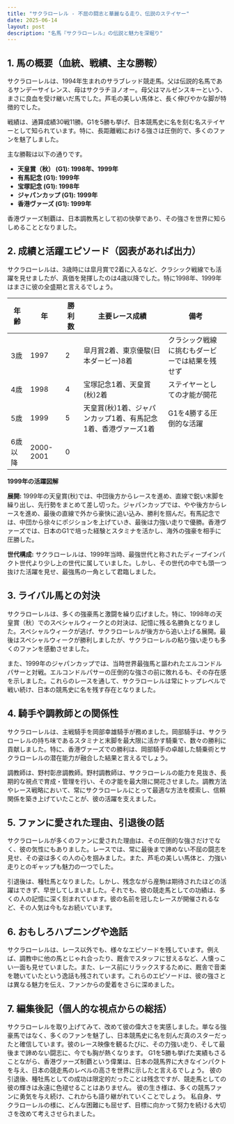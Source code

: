 ```yaml
---
title: "サクラローレル - 不屈の闘志と華麗なる走り、伝説のステイヤー"
date: 2025-06-14
layout: post
description: "名馬『サクラローレル』の伝説と魅力を深堀り"
---
```


## 1. 馬の概要（血統、戦績、主な勝鞍）

サクラローレルは、1994年生まれのサラブレッド競走馬。父は伝説的名馬であるサンデーサイレンス、母はサクラチヨノオー。母父はマルゼンスキーという、まさに良血を受け継いだ馬でした。芦毛の美しい馬体と、長く伸びやかな脚が特徴的でした。

戦績は、通算成績30戦11勝。G1を5勝も挙げ、日本競馬史に名を刻む名ステイヤーとして知られています。特に、長距離戦における強さは圧倒的で、多くのファンを魅了しました。

主な勝鞍は以下の通りです。

*   **天皇賞（秋） (G1): 1998年、1999年**
*   **有馬記念 (G1): 1999年**
*   **宝塚記念 (G1): 1998年**
*   **ジャパンカップ (G1): 1999年**
*   **香港ヴァーズ (G1): 1999年**

香港ヴァーズ制覇は、日本調教馬として初の快挙であり、その強さを世界に知らしめることとなりました。


## 2. 成績と活躍エピソード（図表があれば出力）

サクラローレルは、3歳時には皐月賞で2着に入るなど、クラシック戦線でも活躍を見せましたが、真価を発揮したのは4歳以降でした。特に1998年、1999年はまさに彼の全盛期と言えるでしょう。

| 年齢 | 年  | 勝利数 | 主要レース成績 | 備考 |
|------|-----|---------|-----------------|------|
| 3歳   | 1997 | 2       | 皐月賞2着、東京優駿(日本ダービー)8着 | クラシック戦線に挑むもダービーでは結果を残せず |
| 4歳   | 1998 | 4       | 宝塚記念1着、天皇賞(秋)2着 | ステイヤーとしての才能が開花 |
| 5歳   | 1999 | 5       | 天皇賞(秋)1着、ジャパンカップ1着、有馬記念1着、香港ヴァーズ1着 | G1を4勝する圧倒的な活躍 |
| 6歳以降| 2000-2001 | 0       |  |  |


**1999年の活躍図解**

**展開:**  1999年の天皇賞(秋)では、中団後方からレースを進め、直線で鋭い末脚を繰り出し、先行勢をまとめて差し切った。ジャパンカップでは、やや後方からレースを進め、最後の直線で外から豪快に追い込み、勝利を掴んだ。有馬記念では、中団から徐々にポジションを上げていき、最後は力強い走りで優勝。香港ヴァーズでは、日本のG1で培った経験とスタミナを活かし、海外の強豪を相手に圧勝した。

**世代構成:** サクラローレルは、1999年当時、最強世代と称されたディープインパクト世代より少し上の世代に属していました。しかし、その世代の中でも頭一つ抜けた活躍を見せ、最強馬の一角として君臨しました。


## 3. ライバル馬との対決

サクラローレルは、多くの強豪馬と激闘を繰り広げました。特に、1998年の天皇賞（秋）でのスペシャルウィークとの対決は、記憶に残る名勝負となりました。スペシャルウィークが逃げ、サクラローレルが後方から追い上げる展開。最後はスペシャルウィークが勝利しましたが、サクラローレルの粘り強い走りも多くのファンを感動させました。

また、1999年のジャパンカップでは、当時世界最強馬と謳われたエルコンドルパサーと対戦。エルコンドルパサーの圧倒的な強さの前に敗れるも、その存在感を示しました。これらのレースを通して、サクラローレルは常にトップレベルで戦い続け、日本の競馬史に名を残す存在となりました。


## 4. 騎手や調教師との関係性

サクラローレルは、主戦騎手を岡部幸雄騎手が務めました。岡部騎手は、サクラローレルの持ち味であるスタミナと末脚を最大限に活かす騎乗で、数々の勝利に貢献しました。特に、香港ヴァーズでの勝利は、岡部騎手の卓越した騎乗術とサクラローレルの潜在能力が融合した結果と言えるでしょう。

調教師は、野村彰彦調教師。野村調教師は、サクラローレルの能力を見抜き、長期的な視点で育成・管理を行い、その才能を最大限に開花させました。調教方法やレース戦略において、常にサクラローレルにとって最適な方法を模索し、信頼関係を築き上げていたことが、彼の活躍を支えました。


## 5. ファンに愛された理由、引退後の話

サクラローレルが多くのファンに愛された理由は、その圧倒的な強さだけでなく、彼の気性にもありました。レースでは、常に最後まで諦めない不屈の闘志を見せ、その姿は多くの人の心を掴みました。また、芦毛の美しい馬体と、力強い走りとのギャップも魅力の一つでした。

引退後は、種牡馬となりました。しかし、残念ながら産駒は期待されたほどの活躍はできず、早世してしまいました。それでも、彼の競走馬としての功績は、多くの人の記憶に深く刻まれています。彼の名前を冠したレースが開催されるなど、その人気は今もなお続いています。


## 6. おもしろハプニングや逸話

サクラローレルは、レース以外でも、様々なエピソードを残しています。例えば、調教中に他の馬とじゃれ合ったり、厩舎でスタッフに甘えるなど、人懐っこい一面も見せていました。また、レース前にリラックスするために、厩舎で音楽を聴いていたという逸話も残されています。これらのエピソードは、彼の強さとは異なる魅力を伝え、ファンからの愛着をさらに深めました。


## 7. 編集後記（個人的な視点からの総括）

サクラローレルを取り上げてみて、改めて彼の偉大さを実感しました。単なる強豪馬ではなく、多くのファンを魅了し、日本競馬史に名を刻んだ真のスターだったと確信しています。彼のレース映像を観るたびに、その力強い走り、そして最後まで諦めない闘志に、今でも胸が熱くなります。  G1を5勝も挙げた実績もさることながら、香港ヴァーズ制覇という偉業は、日本の競馬界に大きなインパクトを与え、日本の競走馬のレベルの高さを世界に示したと言えるでしょう。  彼の引退後、種牡馬としての成功は限定的だったことは残念ですが、競走馬としての彼の輝きは永遠に色褪せることはありません。  彼の生き様は、多くの競馬ファンに勇気を与え続け、これからも語り継がれていくことでしょう。  私自身、サクラローレルの様に、どんな困難にも屈せず、目標に向かって努力を続ける大切さを改めて考えさせられました。
